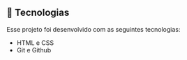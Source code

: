 ## 🚀 Tecnologias

Esse projeto foi desenvolvido com as seguintes tecnologias:

- HTML e CSS
- Git e Github


